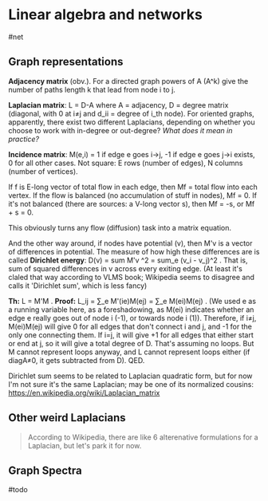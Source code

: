 # Linear algebra and networks
#net

## Graph representations
**Adjacency matrix** (obv.). For a directed graph powers of A (A^k) give the number of paths length k that lead from node i to j.

**Laplacian matrix**: L = D-A where A = adjacency, D = degree matrix (diagonal, with 0 at i≠j and d_ii = degree of i_th node). For oriented graphs, apparently, there exist two different Laplacians, depending on whether you choose to work with in-degree or out-degree? _What does it mean in practice?_

**Incidence matrix**: M(e,i) = 1 if edge e goes i->j, -1 if edge e goes  j->i exists, 0 for all other cases. Not square: E rows (number of edges), N columns (number of vertices).

If f is E-long vector of total flow in each edge, then Mf = total flow into each vertex. If the flow is balanced (no accumulation of stuff in nodes), Mf = 0. If it's not balanced (there are sources: a V-long vector s), then Mf = -s, or Mf + s = 0.

This obviously turns any flow (diffusion) task into a matrix equation.

And the other way around, if nodes have potential (v), then M'v is a vector of differences in potential. The measure of how high these differences are is called **Dirichlet energy**: D(v) = sum M'v ^2  = sum_e (v_i - v_j)^2 . That is, sum of squared differences in v across every exiting edge. (At least it's claled that way according to VLMS book;  Wikipedia seems to disagree and calls it 'Dirichlet sum', which is less fancy)

**Th:** L = M'M . **Proof:** L_ij = ∑_e M'(ie)M(ej) = ∑_e M(ei)M(ej) . (We used e as a running variable here, as a foreshadowing, as M(ei) indicates whether an edge e really goes out of node i (-1), or towards node i (1)). Therefore, if i≠j, M(ei)M(ej) will give 0 for all edges that don't connect i and j, and -1 for the only one connecting them. If i=j, it will give +1 for all edges that either start or end at j, so it will give a total degree of D. That's assuming no loops. But M cannot represent loops anyway, and L cannot represent loops either (if diagA≠0, it gets subtracted from D). QED.

Dirichlet sum seems to be related to Laplacian quadratic form, but for now I'm not sure it's the same Laplacian; may be one of its normalized cousins: https://en.wikipedia.org/wiki/Laplacian_matrix

## Other weird Laplacians

> According to Wikipedia, there are like 6 alterenative formulations for a Laplacian, but let's park it for now.

## Graph Spectra

#todo